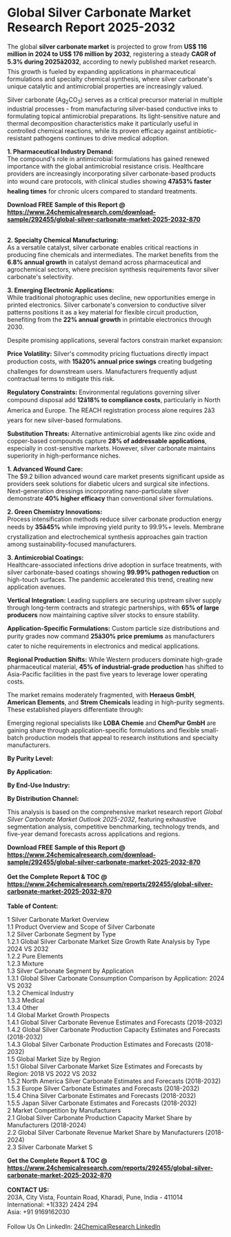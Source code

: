 <h1>Global Silver Carbonate Market Research Report 2025-2032</h1><p>The global <strong>silver carbonate market</strong> is projected to grow from <strong>US$ 116 million in 2024 to US$ 176 million by 2032</strong>, registering a steady <strong>CAGR of 5.3% during 2025â2032</strong>, according to newly published market research. This growth is fueled by expanding applications in pharmaceutical formulations and specialty chemical synthesis, where silver carbonate's unique catalytic and antimicrobial properties are increasingly valued.</p><p>Silver carbonate (Ag<sub>2</sub>CO<sub>3</sub>) serves as a critical precursor material in multiple industrial processes - from manufacturing silver-based conductive inks to formulating topical antimicrobial preparations. Its light-sensitive nature and thermal decomposition characteristics make it particularly useful in controlled chemical reactions, while its proven efficacy against antibiotic-resistant pathogens continues to drive medical adoption.</p><p><strong>1. Pharmaceutical Industry Demand:</strong><br>
The compound's role in antimicrobial formulations has gained renewed importance with the global antimicrobial resistance crisis. Healthcare providers are increasingly incorporating silver carbonate-based products into wound care protocols, with clinical studies showing <strong>47â53% faster healing times</strong> for chronic ulcers compared to standard treatments.</p><div><b>Download FREE Sample of this Report @ 
            <a href="https://www.24chemicalresearch.com/download-sample/292455/global-silver-carbonate-market-2025-2032-870">
            https://www.24chemicalresearch.com/download-sample/292455/global-silver-carbonate-market-2025-2032-870</a></b></div><br><p><strong>2. Specialty Chemical Manufacturing:</strong><br>
As a versatile catalyst, silver carbonate enables critical reactions in producing fine chemicals and intermediates. The market benefits from the <strong>6.8% annual growth</strong> in catalyst demand across pharmaceutical and agrochemical sectors, where precision synthesis requirements favor silver carbonate's selectivity.</p><p><strong>3. Emerging Electronic Applications:</strong><br>
While traditional photographic uses decline, new opportunities emerge in printed electronics. Silver carbonate's conversion to conductive silver patterns positions it as a key material for flexible circuit production, benefiting from the <strong>22% annual growth</strong> in printable electronics through 2030.</p><p>Despite promising applications, several factors constrain market expansion:</p><p><strong>Price Volatility:</strong> Silver's commodity pricing fluctuations directly impact production costs, with <strong>15â20% annual price swings</strong> creating budgeting challenges for downstream users. Manufacturers frequently adjust contractual terms to mitigate this risk.</p><p><strong>Regulatory Constraints:</strong> Environmental regulations governing silver compound disposal add <strong>12â18% to compliance costs</strong>, particularly in North America and Europe. The REACH registration process alone requires 2â3 years for new silver-based formulations.</p><p><strong>Substitution Threats:</strong> Alternative antimicrobial agents like zinc oxide and copper-based compounds capture <strong>28% of addressable applications</strong>, especially in cost-sensitive markets. However, silver carbonate maintains superiority in high-performance niches.</p><p><strong>1. Advanced Wound Care:</strong><br>
The $9.2 billion advanced wound care market presents significant upside as providers seek solutions for diabetic ulcers and surgical site infections. Next-generation dressings incorporating nano-particulate silver demonstrate <strong>40% higher efficacy</strong> than conventional silver formulations.</p><p><strong>2. Green Chemistry Innovations:</strong><br>
Process intensification methods reduce silver carbonate production energy needs by <strong>35â45%</strong> while improving yield purity to 99.9%+ levels. Membrane crystallization and electrochemical synthesis approaches gain traction among sustainability-focused manufacturers.</p><p><strong>3. Antimicrobial Coatings:</strong><br>
Healthcare-associated infections drive adoption in surface treatments, with silver carbonate-based coatings showing <strong>99.99% pathogen reduction</strong> on high-touch surfaces. The pandemic accelerated this trend, creating new application avenues.</p><p><strong>Vertical Integration:</strong> Leading suppliers are securing upstream silver supply through long-term contracts and strategic partnerships, with <strong>65% of large producers</strong> now maintaining captive silver stocks to ensure stability.</p><p><strong>Application-Specific Formulations:</strong> Custom particle size distributions and purity grades now command <strong>25â30% price premiums</strong> as manufacturers cater to niche requirements in electronics and medical applications.</p><p><strong>Regional Production Shifts:</strong> While Western producers dominate high-grade pharmaceutical material, <strong>45% of industrial-grade production</strong> has shifted to Asia-Pacific facilities in the past five years to leverage lower operating costs.</p><p>The market remains moderately fragmented, with <strong>Heraeus GmbH</strong>, <strong>American Elements</strong>, and <strong>Strem Chemicals</strong> leading in high-purity segments. These established players differentiate through:</p><p>Emerging regional specialists like <strong>LOBA Chemie</strong> and <strong>ChemPur GmbH</strong> are gaining share through application-specific formulations and flexible small-batch production models that appeal to research institutions and specialty manufacturers.</p><p><strong>By Purity Level:</strong></p><p><strong>By Application:</strong></p><p><strong>By End-Use Industry:</strong></p><p><strong>By Distribution Channel:</strong></p><p>This analysis is based on the comprehensive market research report <em>Global Silver Carbonate Market Outlook 2025-2032</em>, featuring exhaustive segmentation analysis, competitive benchmarking, technology trends, and five-year demand forecasts across applications and regions.</p><div><b>Download FREE Sample of this Report @ 
            <a href="https://www.24chemicalresearch.com/download-sample/292455/global-silver-carbonate-market-2025-2032-870">
            https://www.24chemicalresearch.com/download-sample/292455/global-silver-carbonate-market-2025-2032-870</a></b></div><br><div><b>Get the Complete Report & TOC @ 
            <a href="https://www.24chemicalresearch.com/reports/292455/global-silver-carbonate-market-2025-2032-870">
            https://www.24chemicalresearch.com/reports/292455/global-silver-carbonate-market-2025-2032-870</a></b></div><br>
            <b>Table of Content:</b><p>1 Silver Carbonate Market Overview<br />
    1.1 Product Overview and Scope of Silver Carbonate<br />
    1.2 Silver Carbonate Segment by Type<br />
        1.2.1 Global Silver Carbonate Market Size Growth Rate Analysis by Type 2024 VS 2032<br />
        1.2.2 Pure Elements<br />
        1.2.3 Mixture<br />
    1.3 Silver Carbonate Segment by Application<br />
        1.3.1 Global Silver Carbonate Consumption Comparison by Application: 2024 VS 2032<br />
        1.3.2 Chemical Industry<br />
        1.3.3 Medical<br />
        1.3.4 Other<br />
    1.4 Global Market Growth Prospects<br />
        1.4.1 Global Silver Carbonate Revenue Estimates and Forecasts (2018-2032)<br />
        1.4.2 Global Silver Carbonate Production Capacity Estimates and Forecasts (2018-2032)<br />
        1.4.3 Global Silver Carbonate Production Estimates and Forecasts (2018-2032)<br />
    1.5 Global Market Size by Region<br />
        1.5.1 Global Silver Carbonate Market Size Estimates and Forecasts by Region: 2018 VS 2022 VS 2032<br />
        1.5.2 North America Silver Carbonate Estimates and Forecasts (2018-2032)<br />
        1.5.3 Europe Silver Carbonate Estimates and Forecasts (2018-2032)<br />
        1.5.4 China Silver Carbonate Estimates and Forecasts (2018-2032)<br />
        1.5.5 Japan Silver Carbonate Estimates and Forecasts (2018-2032)<br />
2 Market Competition by Manufacturers<br />
    2.1 Global Silver Carbonate Production Capacity Market Share by Manufacturers (2018-2024)<br />
    2.2 Global Silver Carbonate Revenue Market Share by Manufacturers (2018-2024)<br />
    2.3 Silver Carbonate Market S</p><div><b>Get the Complete Report & TOC @ 
            <a href="https://www.24chemicalresearch.com/reports/292455/global-silver-carbonate-market-2025-2032-870">
            https://www.24chemicalresearch.com/reports/292455/global-silver-carbonate-market-2025-2032-870</a></b></div><br><b>CONTACT US:</b><br>
            203A, City Vista, Fountain Road, Kharadi, Pune, India - 411014<br>
            International: +1(332) 2424 294<br>
            Asia: +91 9169162030 <br><br>
            Follow Us On LinkedIn: <a href="https://www.linkedin.com/company/24chemicalresearch/">24ChemicalResearch LinkedIn</a>